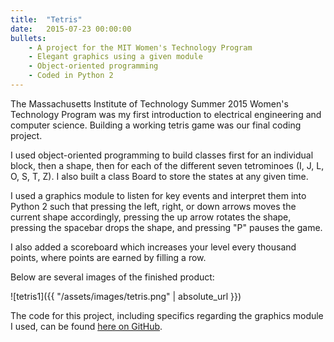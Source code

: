 ```yaml
---
title:  "Tetris"
date:   2015-07-23 00:00:00
bullets:
    - A project for the MIT Women's Technology Program
    - Elegant graphics using a given module
    - Object-oriented programming
    - Coded in Python 2
---
```

The Massachusetts Institute of Technology Summer 2015 Women's Technology Program was my first introduction to electrical engineering and computer science. Building a working tetris game was our final coding project.

I used object-oriented programming to build classes first for an individual block, then a shape, then for each of the different seven tetrominoes (I, J, L, O, S, T, Z). I also built a class Board to store the states at any given time.

I used a graphics module to listen for key events and interpret them into Python 2 such that pressing the left, right, or down arrows moves the current shape accordingly, pressing the up arrow rotates the shape, pressing the spacebar drops the shape, and pressing "P" pauses the game.

I also added a scoreboard which increases your level every thousand points, where points are earned by filling a row.

Below are several images of the finished product:

![tetris1]({{ "/assets/images/tetris.png" | absolute_url }})

The code for this project, including specifics regarding the graphics module I used, can be found [here on GitHub](https://github.com/ellefcheung/tetris).
